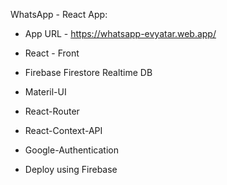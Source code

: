 WhatsApp - React App:

* App URL - https://whatsapp-evyatar.web.app/

* React - Front
* Firebase Firestore Realtime DB
* Materil-UI
* React-Router
* React-Context-API
* Google-Authentication
* Deploy using Firebase


